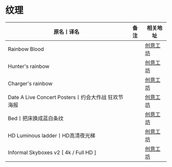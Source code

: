 # 纹理

| 原名丨译名                                          | 备注 | 相关地址                                                                      |
| --------------------------------------------------- | ---- | ----------------------------------------------------------------------------- |
| Rainbow Blood                                       |      | [创意工坊](https://steamcommunity.com/sharedfiles/filedetails/?id=974949258)  |  |
| Hunter's rainbow                                    |      | [创意工坊](https://steamcommunity.com/sharedfiles/filedetails/?id=241406979)  |  |
| Charger's rainbow                                   |      | [创意工坊](https://steamcommunity.com/sharedfiles/filedetails/?id=241090600)  |  |
| Date A Live Concert Posters丨约会大作战 狂欢节 海报 |      | [创意工坊](https://steamcommunity.com/sharedfiles/filedetails/?id=1260954481) |  |
| Bed丨把床换成蓝白条纹                               |      | [创意工坊](https://steamcommunity.com/sharedfiles/filedetails/?id=1300903668) |  |
| HD Luminous ladder丨HD高清夜光梯                    |      | [创意工坊](https://steamcommunity.com/sharedfiles/filedetails/?id=954000760)  |  |
| Informal Skyboxes v2 [ 4k / Full HD ]               |      | [创意工坊](https://steamcommunity.com/sharedfiles/filedetails/?id=1985052342) |  |
